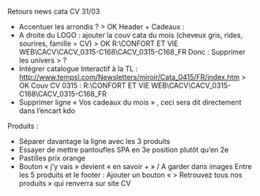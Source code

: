 Retours news cata CV  31/03
-   Accentuer les arrondis ? > OK
Header + Cadeaux : 
-   A droite du LOGO : ajouter la couv cata du mois (cheveux gris, rides, sourires, famille = CV) > OK
R:\CONFORT ET VIE WEB\CACV\CACV_0315-C168\CACV_0315-C168_FR
Donc :
Supprimer les univers > ?
-   Intégrer catalogue Interactif à la TL : http://www.tempsl.com/Newsletters/miroir/Cata_0415/FR/index.htm > OK
Couv CV 0315 : R:\CONFORT ET VIE WEB\CACV\CACV_0315-C168\CACV_0315-C168_FR
-   Supprimer ligne « Vos cadeaux du mois » , ceci sera dit directement dans l’encart kdo

Produits :
-   Séparer  davantage la ligne avec les 3 produits
-   Essayer de mettre pantoufles SPA en 3e position plutôt qu’en 2e 
-   Pastilles prix orange
-   Bouton « j’y vais » devient « en savoir + » / A garder dans images 
Entre les 5 produits et le footer :
Ajouter un bouton « > Retrouvez tous nos produits » qui renverra sur site CV
